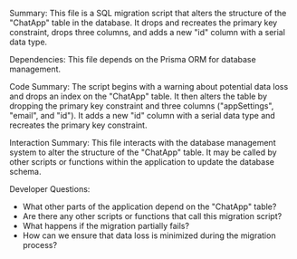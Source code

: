 Summary:
This file is a SQL migration script that alters the structure of the "ChatApp" table in the database. It drops and recreates the primary key constraint, drops three columns, and adds a new "id" column with a serial data type.

Dependencies:
This file depends on the Prisma ORM for database management.

Code Summary:
The script begins with a warning about potential data loss and drops an index on the "ChatApp" table. It then alters the table by dropping the primary key constraint and three columns ("appSettings", "email", and "id"). It adds a new "id" column with a serial data type and recreates the primary key constraint.

Interaction Summary:
This file interacts with the database management system to alter the structure of the "ChatApp" table. It may be called by other scripts or functions within the application to update the database schema.

Developer Questions:
- What other parts of the application depend on the "ChatApp" table?
- Are there any other scripts or functions that call this migration script?
- What happens if the migration partially fails?
- How can we ensure that data loss is minimized during the migration process?